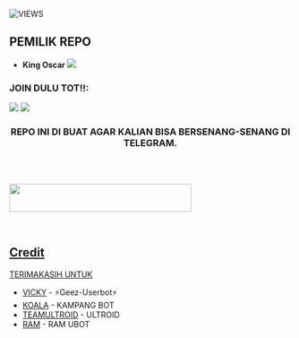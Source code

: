 ![VIEWS](https://komarev.com/ghpvc/?username=oscarprojek)

## PEMILIK REPO
* **King Oscar** 
[<img src="https://telegra.ph/file/ebd2fc330355f159804da.jpg">](https://t.me/GwMuluAjg)

  
  
  
  


### JOIN DULU TOT!!:

<a href="https://t.me/Car_projeck"><img src="https://img.shields.io/badge/Channel%20Car%20Projeck-red.svg?style=for-the-badge&logo=Telegram"></a>
<a href="https://t.me/Daarkevilshadow"><img src="https://img.shields.io/badge/Join-Daarkevilshadow-purple.svg?style=for-the-badge&logo=Telegram"></a>


<h3 align="center">REPO INI DI BUAT AGAR KALIAN BISA BERSENANG-SENANG DI TELEGRAM.</h3>
<p align="center">&nbsp;</p>

##
<a href="https://heroku.com/deploy?template=https://github.com/oscarprojek/OSCARS-UBOT.git"><img src="https://img.shields.io/badge/DEPLOY%20OSCARS%20UBOT%20DI%20HEROKU-red?style=flat&logo=Heroku" width="325" height="50.100" />

<br>
</p>

## Credit
TERIMAKASIH UNTUK

*   [VICKY](https://t.me/vckyouubitch) - ⚡Geez-Userbot⚡
*   [KOALA](https://t.me/manusiarakitann) - KAMPANG BOT
*   [TEAMULTROID](https://github.com/TeamUltroid) - ULTROID
*   [RAM](https://github.com/ramadhani892/RAM-UBOT) - RAM UBOT
